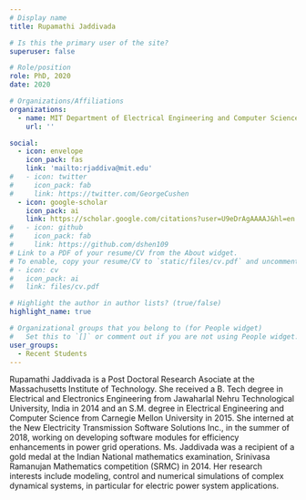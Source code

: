 ```yaml
---
# Display name
title: Rupamathi Jaddivada

# Is this the primary user of the site?
superuser: false

# Role/position
role: PhD, 2020
date: 2020

# Organizations/Affiliations
organizations:
  - name: MIT Department of Electrical Engineering and Computer Science
    url: ''

social:
  - icon: envelope
    icon_pack: fas
    link: 'mailto:rjaddiva@mit.edu'
#   - icon: twitter
#     icon_pack: fab
#     link: https://twitter.com/GeorgeCushen
  - icon: google-scholar
    icon_pack: ai
    link: https://scholar.google.com/citations?user=U9eDrAgAAAAJ&hl=en
#   - icon: github
#     icon_pack: fab
#     link: https://github.com/dshen109
# Link to a PDF of your resume/CV from the About widget.
# To enable, copy your resume/CV to `static/files/cv.pdf` and uncomment the lines below.
# - icon: cv
#   icon_pack: ai
#   link: files/cv.pdf

# Highlight the author in author lists? (true/false)
highlight_name: true

# Organizational groups that you belong to (for People widget)
#   Set this to `[]` or comment out if you are not using People widget.
user_groups:
  - Recent Students
---
```


Rupamathi Jaddivada is a Post Doctoral Research Asociate at the Massachusetts
Institute of Technology. She received a B. Tech degree in Electrical and
Electronics Engineering from Jawaharlal Nehru Technological University, India
in 2014 and an S.M. degree in Electrical Engineering and Computer Science from
Carnegie Mellon University in 2015. She interned at the New Electricity
Transmission Software Solutions Inc., in the summer of 2018, working on
developing software modules for efficiency enhancements in power grid
operations. Ms. Jaddivada was a recipient of a gold medal at the Indian
National mathematics examination, Srinivasa Ramanujan Mathematics competition
(SRMC) in 2014. Her research interests include modeling, control and numerical
simulations of complex dynamical systems, in particular for electric power
system applications.
